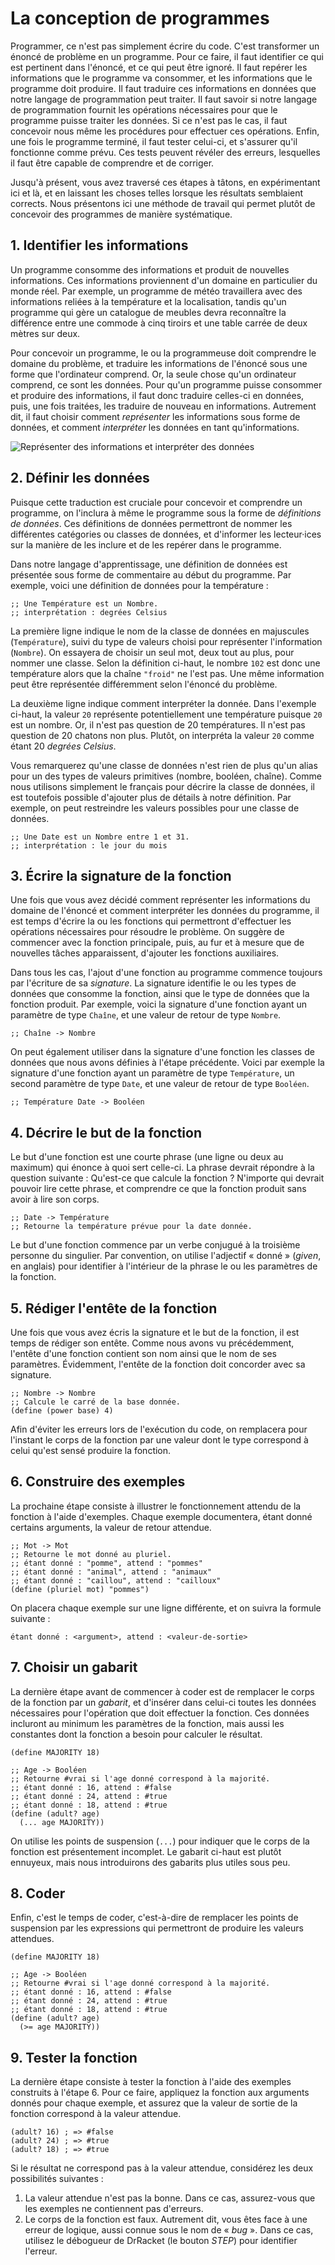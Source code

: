 # La conception de programmes

Programmer, ce n'est pas simplement écrire du code. C'est transformer un
énoncé de problème en un programme. Pour ce faire, il faut identifier ce
qui est pertinent dans l'énoncé, et ce qui peut être ignoré. Il faut
repérer les informations que le programme va consommer, et les
informations que le programme doit produire. Il faut traduire ces
informations en données que notre langage de programmation peut traiter.
Il faut savoir si notre langage de programmation fournit les opérations
nécessaires pour que le programme puisse traiter les données. Si ce
n'est pas le cas, il faut concevoir nous même les procédures pour
effectuer ces opérations. Enfin, une fois le programme terminé, il faut
tester celui-ci, et s'assurer qu'il fonctionne comme prévu. Ces tests
peuvent révéler des erreurs, lesquelles il faut être capable de
comprendre et de corriger.

Jusqu'à présent, vous avez traversé ces étapes à tâtons, en
expérimentant ici et là, et en laissant les choses telles lorsque les
résultats semblaient corrects. Nous présentons ici une méthode de
travail qui permet plutôt de concevoir des programmes de manière
systématique. 

## 1. Identifier les informations

Un programme consomme des informations et produit de nouvelles
informations. Ces informations proviennent d'un domaine en particulier
du monde réel. Par exemple, un programme de météo travaillera avec des
informations reliées à la température et la localisation, tandis qu'un
programme qui gère un catalogue de meubles devra reconnaître la
différence entre une commode à cinq tiroirs et une table carrée de deux
mètres sur deux.

Pour concevoir un programme, le ou la programmeuse doit comprendre le
domaine du problème, et traduire les informations de l'énoncé sous une
forme que l'ordinateur comprend. Or, la seule chose qu'un ordinateur
comprend, ce sont les données. Pour qu'un programme puisse consommer et
produire des informations, il faut donc traduire celles-ci en données,
puis, une fois traitées, les traduire de nouveau en informations.
Autrement dit, il faut choisir comment *représenter* les informations
sous forme de données, et comment *interpréter* les données en tant
qu'informations.

![Représenter des informations et interpréter des
données](representer-interpreter.png)

## 2. Définir les données

Puisque cette traduction est cruciale pour concevoir et comprendre un
programme, on l'inclura à même le programme sous la forme de
*définitions de données*. Ces définitions de données permettront de
nommer les différentes catégories ou classes de données, et d'informer
les lecteur·ices sur la manière de les inclure et de les repérer dans le
programme. 

Dans notre langage d'apprentissage, une définition de données est
présentée sous forme de commentaire au début du programme. Par exemple,
voici une définition de données pour la température :

```racket
;; Une Température est un Nombre.
;; interprétation : degrées Celsius 
```

La première ligne indique le nom de la classe de données en majuscules
(`Température`), suivi du type de valeurs choisi pour représenter
l'information (`Nombre`). On essayera de choisir un seul mot, deux tout
au plus, pour nommer une classe. Selon la définition ci-haut, le nombre
`102` est donc une température alors que la chaîne `"froid"` ne l'est
pas. Une même information peut être représentée différemment selon
l'énoncé du problème. 

La deuxième ligne indique comment interpréter la donnée. Dans l'exemple
ci-haut, la valeur `20` représente potentiellement une température
puisque `20` est un nombre. Or, il n'est pas question de 20
températures. Il n'est pas question de 20 chatons non plus. Plutôt, on
interpréta la valeur `20` comme étant 20 *degrées Celsius*. 

Vous remarquerez qu'une classe de données n'est rien de plus qu'un alias
pour un des types de valeurs primitives (nombre, booléen, chaîne). Comme
nous utilisons simplement le français pour décrire la classe de données,
il est toutefois possible d'ajouter plus de détails à notre définition.
Par exemple, on peut restreindre les valeurs possibles pour une classe
de données.

```racket
;; Une Date est un Nombre entre 1 et 31.
;; interprétation : le jour du mois
```

## 3. Écrire la signature de la fonction

Une fois que vous avez décidé comment représenter les informations du
domaine de l'énoncé et comment interpréter les données du programme, il
est temps d'écrire la ou les fonctions qui permettront d'effectuer les
opérations nécessaires pour résoudre le problème. On suggère de
commencer avec la fonction principale, puis, au fur et à mesure que de
nouvelles tâches apparaissent, d'ajouter les fonctions auxiliaires.

Dans tous les cas, l'ajout d'une fonction au programme commence toujours
par l'écriture de sa *signature*. La signature identifie le ou les types
de données que consomme la fonction, ainsi que le type de données que la
fonction produit. Par exemple, voici la signature d'une fonction ayant
un paramètre de type `Chaîne`, et une valeur de retour de type `Nombre`.

```racket
;; Chaîne -> Nombre
```

On peut également utiliser dans la signature d'une fonction les classes
de données que nous avons définies à l'étape précédente. Voici par
exemple la signature d'une fonction ayant un paramètre de type
`Température`, un second paramètre de type `Date`, et une valeur de
retour de type `Booléen`.

```racket
;; Température Date -> Booléen
```

## 4. Décrire le but de la fonction

Le but d'une fonction est une courte phrase (une ligne ou deux au
maximum) qui énonce à quoi sert celle-ci. La phrase devrait répondre à
la question suivante : Qu'est-ce que calcule la fonction ? N'importe qui
devrait pouvoir lire cette phrase, et comprendre ce que la fonction
produit sans avoir à lire son corps.

```racket
;; Date -> Température
;; Retourne la température prévue pour la date donnée.
```

Le but d'une fonction commence par un verbe conjugué à la troisième
personne du singulier. Par convention, on utilise l'adjectif « donné »
(*given*, en anglais) pour identifier à l'intérieur de la phrase le ou
les paramètres de la fonction.

## 5. Rédiger l'entête de la fonction

Une fois que vous avez écris la signature et le but de la fonction, il
est temps de rédiger son entête. Comme nous avons vu précédemment,
l'entête d'une fonction contient son nom ainsi que le nom de ses
paramètres. Évidemment, l'entête de la fonction doit concorder avec sa
signature.

```racket
;; Nombre -> Nombre
;; Calcule le carré de la base donnée.
(define (power base) 4)
```

Afin d'éviter les erreurs lors de l'exécution du code, on remplacera
pour l'instant le corps de la fonction par une valeur dont le type
correspond à celui qu'est sensé produire la fonction.

## 6. Construire des exemples

La prochaine étape consiste à illustrer le fonctionnement attendu de la
fonction à l'aide d'exemples. Chaque exemple documentera, étant donné
certains arguments, la valeur de retour attendue.

```racket
;; Mot -> Mot
;; Retourne le mot donné au pluriel.
;; étant donné : "pomme", attend : "pommes"
;; étant donné : "animal", attend : "animaux"
;; étant donné : "caillou", attend : "cailloux"
(define (pluriel mot) "pommes")
```

On placera chaque exemple sur une ligne différente, et on suivra la
formule suivante : 

    étant donné : <argument>, attend : <valeur-de-sortie>

## 7. Choisir un gabarit

La dernière étape avant de commencer à coder est de remplacer le corps
de la fonction par un *gabarit*, et d'insérer dans celui-ci toutes les
données nécessaires pour l'opération que doit effectuer la fonction. Ces
données incluront au minimum les paramètres de la fonction, mais aussi
les constantes dont la fonction a besoin pour calculer le résultat. 

```racket
(define MAJORITY 18)

;; Age -> Booléen
;; Retourne #vrai si l'age donné correspond à la majorité.
;; étant donné : 16, attend : #false
;; étant donné : 24, attend : #true
;; étant donné : 18, attend : #true
(define (adult? age)
  (... age MAJORITY))
```

On utilise les points de suspension (`...`) pour indiquer que le corps
de la fonction est présentement incomplet. Le gabarit ci-haut est plutôt
ennuyeux, mais nous introduirons des gabarits plus utiles sous peu.

## 8. Coder

Enfin, c'est le temps de coder, c'est-à-dire de remplacer les points de
suspension par les expressions qui permettront de produire les valeurs
attendues.

```racket
(define MAJORITY 18)

;; Age -> Booléen
;; Retourne #vrai si l'age donné correspond à la majorité.
;; étant donné : 16, attend : #false
;; étant donné : 24, attend : #true
;; étant donné : 18, attend : #true
(define (adult? age)
  (>= age MAJORITY))
```

## 9. Tester la fonction

La dernière étape consiste à tester la fonction à l'aide des exemples
construits à l'étape 6. Pour ce faire, appliquez la fonction aux
arguments donnés pour chaque exemple, et assurez que la valeur de sortie
de la fonction correspond à la valeur attendue.


```racket
(adult? 16) ; => #false
(adult? 24) ; => #true
(adult? 18) ; => #true
```

Si le résultat ne correspond pas à la valeur attendue, considérez les
deux possibilités suivantes : 

1.  La valeur attendue n'est pas la bonne. Dans ce cas, assurez-vous que
    les exemples ne contiennent pas d'erreurs.
2.  Le corps de la fonction est faux. Autrement dit, vous êtes face à
    une erreur de logique, aussi connue sous le nom de « *bug* ». Dans
    ce cas, utilisez le débogueur de DrRacket (le bouton *STEP*) pour
    identifier l'erreur.
